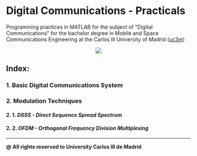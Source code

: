 # Digital Communications - Practicals

Programming practices in MATLAB for the subject of "Digital Communications" for the bachelor degree in Mobile and Space Communications Engineering at the Carlos III University of Madrid ([uc3m](https://www.uc3m.es/Inicio/))
<p align="center">
  <img src="https://encrypted-tbn0.gstatic.com/images?q=tbn:ANd9GcRLim169B5GILqxGSi7RW0UVFMUViScihV4eY2Y5HJTVQpW5T0C&s"/>
</p>

## Index:
### 1. Basic Digital Communications System
### 2. Modulation Techniques
#### 2. 1. _DSSS - Direct Sequence Spread Spectrum_
#### 2. 2. _OFDM - Orthogonal Frequency Division Multiplexing_


---
**@ All rights reserved to University Carlos III de Madrid**
